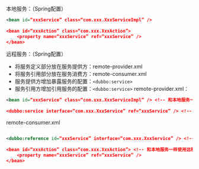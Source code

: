 本地服务：（Spring配置）
```XML
<bean id=“xxxService” class=“com.xxx.XxxServiceImpl” />
 
<bean id=“xxxAction” class=“com.xxx.XxxAction”>
    <property name=“xxxService” ref=“xxxService” />
</bean>
```
远程服务：（Spring配置）
* 将服务定义部分放在服务提供方：remote-provider.xml
* 将服务引用部分放在服务消费方：remote-consumer.xml
* 服务提供方增加暴露服务的配置：`<dubbo:service>`
* 服务引用方增加引用服务的配置：`<dubbo:service>`
remote-provider.xml：
```XML
<bean id=“xxxService” class=“com.xxx.XxxServiceImpl” /> <!-- 和本地服务一样实现远程服务 -->
 
<dubbo:service interface=“com.xxx.XxxService” ref=“xxxService” /> <!-- 增加暴露远程服务配置 -->
```

remote-consumer.xml
```XML

<dubbo:reference id=“xxxService” interface=“com.xxx.XxxService” /> <!-- 增加引用远程服务配置 -->
 
<bean id=“xxxAction” class=“com.xxx.XxxAction”> <!-- 和本地服务一样使用远程服务 -->
    <property name=“xxxService” ref=“xxxService” />
</bean>
```